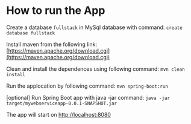 # How to run the App

Create a database `fullstack` in MySql database with command:
`create database fullstack`

Install maven from the following link:
[https://maven.apache.org/download.cgi](https://maven.apache.org/download.cgi)

Clean and install the dependences using following command:
`mvn clean install`

Run the applocation by following command:
`mvn spring-boot:run`

[optional] Run Spring Boot app with java -jar command:
`java -jar target/mywebserviceapp-0.0.1-SNAPSHOT.jar`

The app will start on [http://localhost:8080](http://localhost:8080) 

